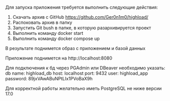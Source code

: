 Для запуска приложения требуется выполнить следующие действия:
1) Скачать архив с GitHub https://github.com/Ger0n1m0/highload/
2) Распоковать архив в папку
3) Запустить Git bush в папке, в которую разархивируется проект 
4) Выполнить команду docker start
5) Выполнить команду docker compose up

В результате поднимется образ с приложением и базой данных

Приложение поднимется на http://localhost:8080

Для подключения к бд через PGAdmin или DBeaver необходимо указать:
db name: highload_db
host: localhost
port: 9432
user: highload_app
password: 89jxVAwABuNPtLIx1PVoBaX9h

Для корректной работы желательно иметь PostgreSQL не ниже версии 17.0
